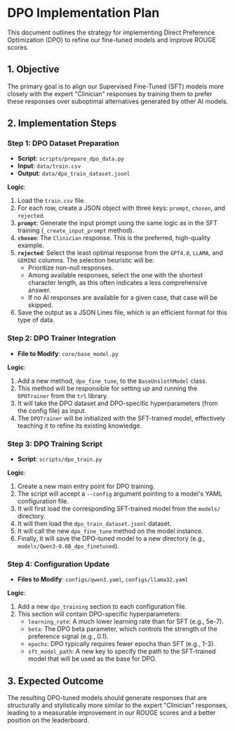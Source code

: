 # DPO Implementation Plan

This document outlines the strategy for implementing Direct Preference Optimization (DPO) to refine our fine-tuned models and improve ROUGE scores.

## 1. Objective

The primary goal is to align our Supervised Fine-Tuned (SFT) models more closely with the expert "Clinician" responses by training them to prefer these responses over suboptimal alternatives generated by other AI models.

## 2. Implementation Steps

### Step 1: DPO Dataset Preparation

- **Script**: `scripts/prepare_dpo_data.py`
- **Input**: `data/train.csv`
- **Output**: `data/dpo_train_dataset.jsonl`

**Logic**:
1.  Load the `train.csv` file.
2.  For each row, create a JSON object with three keys: `prompt`, `chosen`, and `rejected`.
3.  **`prompt`**: Generate the input prompt using the same logic as in the SFT training (`_create_input_prompt` method).
4.  **`chosen`**: The `Clinician` response. This is the preferred, high-quality example.
5.  **`rejected`**: Select the least optimal response from the `GPT4.0`, `LLAMA`, and `GEMINI` columns. The selection heuristic will be:
    - Prioritize non-null responses.
    - Among available responses, select the one with the shortest character length, as this often indicates a less comprehensive answer.
    - If no AI responses are available for a given case, that case will be skipped.
6.  Save the output as a JSON Lines file, which is an efficient format for this type of data.

### Step 2: DPO Trainer Integration

- **File to Modify**: `core/base_model.py`

**Logic**:
1.  Add a new method, `dpo_fine_tune`, to the `BaseUnslothModel` class.
2.  This method will be responsible for setting up and running the `DPOTrainer` from the `trl` library.
3.  It will take the DPO dataset and DPO-specific hyperparameters (from the config file) as input.
4.  The `DPOTrainer` will be initialized with the SFT-trained model, effectively teaching it to refine its existing knowledge.

### Step 3: DPO Training Script

- **Script**: `scripts/dpo_train.py`

**Logic**:
1.  Create a new main entry point for DPO training.
2.  The script will accept a `--config` argument pointing to a model's YAML configuration file.
3.  It will first load the corresponding SFT-trained model from the `models/` directory.
4.  It will then load the `dpo_train_dataset.jsonl` dataset.
5.  It will call the new `dpo_fine_tune` method on the model instance.
6.  Finally, it will save the DPO-tuned model to a new directory (e.g., `models/Qwen3-0.6B_dpo_finetuned`).

### Step 4: Configuration Update

- **Files to Modify**: `configs/qwen3.yaml`, `configs/llama32.yaml`

**Logic**:
1.  Add a new `dpo_training` section to each configuration file.
2.  This section will contain DPO-specific hyperparameters:
    - `learning_rate`: A much lower learning rate than for SFT (e.g., 5e-7).
    - `beta`: The DPO beta parameter, which controls the strength of the preference signal (e.g., 0.1).
    - `epochs`: DPO typically requires fewer epochs than SFT (e.g., 1-3).
    - `sft_model_path`: A new key to specify the path to the SFT-trained model that will be used as the base for DPO.

## 3. Expected Outcome

The resulting DPO-tuned models should generate responses that are structurally and stylistically more similar to the expert "Clinician" responses, leading to a measurable improvement in our ROUGE scores and a better position on the leaderboard.
